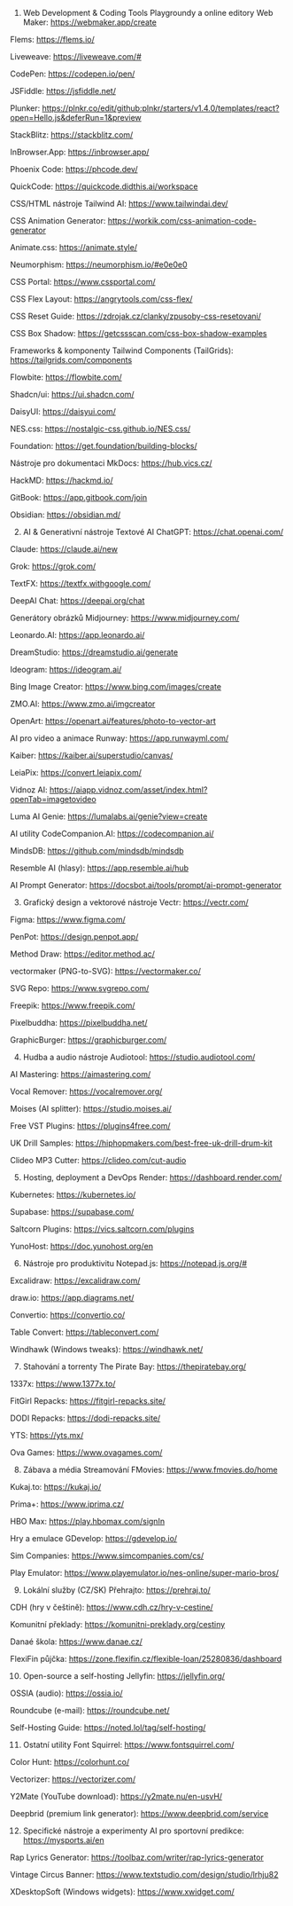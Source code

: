 1. Web Development & Coding Tools
Playgroundy a online editory
Web Maker: https://webmaker.app/create

Flems: https://flems.io/

Liveweave: https://liveweave.com/#

CodePen: https://codepen.io/pen/

JSFiddle: https://jsfiddle.net/

Plunker: https://plnkr.co/edit/github:plnkr/starters/v1.4.0/templates/react?open=Hello.js&deferRun=1&preview

StackBlitz: https://stackblitz.com/

InBrowser.App: https://inbrowser.app/

Phoenix Code: https://phcode.dev/

QuickCode: https://quickcode.didthis.ai/workspace

CSS/HTML nástroje
Tailwind AI: https://www.tailwindai.dev/

CSS Animation Generator: https://workik.com/css-animation-code-generator

Animate.css: https://animate.style/

Neumorphism: https://neumorphism.io/#e0e0e0

CSS Portal: https://www.cssportal.com/

CSS Flex Layout: https://angrytools.com/css-flex/

CSS Reset Guide: https://zdrojak.cz/clanky/zpusoby-css-resetovani/

CSS Box Shadow: https://getcssscan.com/css-box-shadow-examples

Frameworks & komponenty
Tailwind Components (TailGrids): https://tailgrids.com/components

Flowbite: https://flowbite.com/

Shadcn/ui: https://ui.shadcn.com/

DaisyUI: https://daisyui.com/

NES.css: https://nostalgic-css.github.io/NES.css/

Foundation: https://get.foundation/building-blocks/

Nástroje pro dokumentaci
MkDocs: https://hub.vics.cz/

HackMD: https://hackmd.io/

GitBook: https://app.gitbook.com/join

Obsidian: https://obsidian.md/

2. AI & Generativní nástroje
Textové AI
ChatGPT: https://chat.openai.com/

Claude: https://claude.ai/new

Grok: https://grok.com/

TextFX: https://textfx.withgoogle.com/

DeepAI Chat: https://deepai.org/chat

Generátory obrázků
Midjourney: https://www.midjourney.com/

Leonardo.AI: https://app.leonardo.ai/

DreamStudio: https://dreamstudio.ai/generate

Ideogram: https://ideogram.ai/

Bing Image Creator: https://www.bing.com/images/create

ZMO.AI: https://www.zmo.ai/imgcreator

OpenArt: https://openart.ai/features/photo-to-vector-art

AI pro video a animace
Runway: https://app.runwayml.com/

Kaiber: https://kaiber.ai/superstudio/canvas/

LeiaPix: https://convert.leiapix.com/

Vidnoz AI: https://aiapp.vidnoz.com/asset/index.html?openTab=imagetovideo

Luma AI Genie: https://lumalabs.ai/genie?view=create

AI utility
CodeCompanion.AI: https://codecompanion.ai/

MindsDB: https://github.com/mindsdb/mindsdb

Resemble AI (hlasy): https://app.resemble.ai/hub

AI Prompt Generator: https://docsbot.ai/tools/prompt/ai-prompt-generator

3. Grafický design a vektorové nástroje
Vectr: https://vectr.com/

Figma: https://www.figma.com/

PenPot: https://design.penpot.app/

Method Draw: https://editor.method.ac/

vectormaker (PNG-to-SVG): https://vectormaker.co/

SVG Repo: https://www.svgrepo.com/

Freepik: https://www.freepik.com/

Pixelbuddha: https://pixelbuddha.net/

GraphicBurger: https://graphicburger.com/

4. Hudba a audio nástroje
Audiotool: https://studio.audiotool.com/

AI Mastering: https://aimastering.com/

Vocal Remover: https://vocalremover.org/

Moises (AI splitter): https://studio.moises.ai/

Free VST Plugins: https://plugins4free.com/

UK Drill Samples: https://hiphopmakers.com/best-free-uk-drill-drum-kit

Clideo MP3 Cutter: https://clideo.com/cut-audio

5. Hosting, deployment a DevOps
Render: https://dashboard.render.com/

Kubernetes: https://kubernetes.io/

Supabase: https://supabase.com/

Saltcorn Plugins: https://vics.saltcorn.com/plugins

YunoHost: https://doc.yunohost.org/en

6. Nástroje pro produktivitu
Notepad.js: https://notepad.js.org/#

Excalidraw: https://excalidraw.com/

draw.io: https://app.diagrams.net/

Convertio: https://convertio.co/

Table Convert: https://tableconvert.com/

Windhawk (Windows tweaks): https://windhawk.net/

7. Stahování a torrenty
The Pirate Bay: https://thepiratebay.org/

1337x: https://www.1377x.to/

FitGirl Repacks: https://fitgirl-repacks.site/

DODI Repacks: https://dodi-repacks.site/

YTS: https://yts.mx/

Ova Games: https://www.ovagames.com/

8. Zábava a média
Streamování
FMovies: https://www.fmovies.do/home

Kukaj.to: https://kukaj.io/

Prima+: https://www.iprima.cz/

HBO Max: https://play.hbomax.com/signIn

Hry a emulace
GDevelop: https://gdevelop.io/

Sim Companies: https://www.simcompanies.com/cs/

Play Emulator: https://www.playemulator.io/nes-online/super-mario-bros/

9. Lokální služby (CZ/SK)
Přehrajto: https://prehraj.to/

CDH (hry v češtině): https://www.cdh.cz/hry-v-cestine/

Komunitní překlady: https://komunitni-preklady.org/cestiny

Danaé škola: https://www.danae.cz/

FlexiFin půjčka: https://zone.flexifin.cz/flexible-loan/25280836/dashboard

10. Open-source a self-hosting
Jellyfin: https://jellyfin.org/

OSSIA (audio): https://ossia.io/

Roundcube (e-mail): https://roundcube.net/

Self-Hosting Guide: https://noted.lol/tag/self-hosting/

11. Ostatní utility
Font Squirrel: https://www.fontsquirrel.com/

Color Hunt: https://colorhunt.co/

Vectorizer: https://vectorizer.com/

Y2Mate (YouTube download): https://y2mate.nu/en-usvH/

Deepbrid (premium link generator): https://www.deepbrid.com/service

12. Specifické nástroje a experimenty
AI pro sportovní predikce: https://mysports.ai/en

Rap Lyrics Generator: https://toolbaz.com/writer/rap-lyrics-generator

Vintage Circus Banner: https://www.textstudio.com/design/studio/lrhju82

XDesktopSoft (Windows widgets): https://www.xwidget.com/